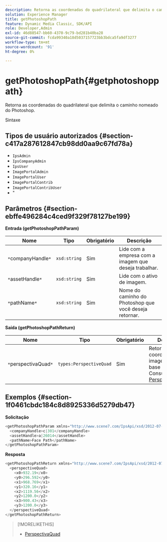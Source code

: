```yaml
---
description: Retorna as coordenadas do quadrilateral que delimita o caminho nomeado do Photoshop.
solution: Experience Manager
title: getPhotoshopPath
feature: Dynamic Media Classic, SDK/API
role: Developer,Admin
exl-id: 46d88547-bb60-4370-9c79-bd281b40ba28
source-git-commit: fcda99340a18d5037157723bb3bdca5fa9df3277
workflow-type: tm+mt
source-wordcount: '91'
ht-degree: 0%

---
```


# getPhotoshopPath{#getphotoshoppath}

Retorna as coordenadas do quadrilateral que delimita o caminho nomeado do Photoshop.

Sintaxe

## Tipos de usuário autorizados {#section-c417a287612847cb98dd0aa9c67fd78a}

* `IpsAdmin`
* `IpsCompanyAdmin`
* `IpsUser`
* `ImagePortalAdmin`
* `ImagePortalUser`
* `ImagePortalContrib`
* `ImagePortalContribUser`
* &quot;

## Parâmetros {#section-ebffe496284c4ced9f329f78127be199}

**Entrada (getPhotoshopPathParam)**

| Nome | Tipo | Obrigatório | Descrição |
|---|---|---|---|
| `*`companyHandle`*` | `xsd:string` | Sim | Lide com a empresa com a imagem que deseja trabalhar. |
| `*`assetHandle`*` | `xsd:string` | Sim | Lide com o ativo de imagem. |
| `*`pathName`*` | `xsd:string` | Sim | Nome do caminho do Photoshop que você deseja retornar. |

**Saída (getPhotoshopPathReturn)**

| Nome | Tipo | Obrigatório | Descrição |
|---|---|---|---|
| `*`perspectivaQuad`*` | `types:PerspectiveQuad` | Sim | Retorna as coordenadas da imagem com base no caminho. Consulte [PerspectiveQuad](../../../types/c-data-types/r-perspective-quad.md#reference-3c1f780f9c264e5b870b1ade24566204). |

## Exemplos {#section-1f0461cbdc184c8d8925336d5279db47}

**Solicitação**

```java
<getPhotoshopPathParam xmlns="http://www.scene7.com/IpsApi/xsd/2012-07-31">
  <companyHandle>c|301</companyHandle>
  <assetHandle>a|26014</assetHandle>
  <pathName>Face Path</pathName>
</getPhotoshopPathParam>
```

**Resposta**

```java
<getPhotoshopPathReturn xmlns="http://www.scene7.com/IpsApi/xsd/2012-07-31">
  <perspectiveQuad>
    <x0>932.19</x0>
    <y0>296.592</y0>
    <x1>968.769</x1>
    <y1>320.16</y1>
    <x2>1119.56</x2>
    <y2>1200.0</y2>
    <x3>900.43</x3>
    <y3>1200.0</y3>
  </perspectiveQuad>
</getPhotoshopPathReturn>
```

>[!MORELIKETHIS]
>
>* [PerspectivaQuad](../../../types/c-data-types/r-perspective-quad.md#reference-3c1f780f9c264e5b870b1ade24566204)

